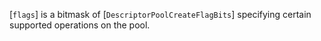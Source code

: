 [`flags`] is a bitmask of [`DescriptorPoolCreateFlagBits`]
specifying certain supported operations on the pool.